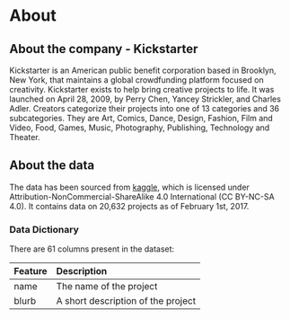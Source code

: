 # About

## About the company - Kickstarter

Kickstarter is an American public benefit corporation based in Brooklyn, New York, that maintains a global crowdfunding platform focused on creativity. Kickstarter exists to help bring creative projects to life. It was launched on April 28, 2009, by Perry Chen, Yancey Strickler, and Charles Adler. Creators categorize their projects into one of 13 categories and 36 subcategories. They are Art, Comics, Dance, Design, Fashion, Film and Video, Food, Games, Music, Photography, Publishing, Technology and Theater.

## About the data

The data has been sourced from [kaggle](https://www.kaggle.com/datasets/thedevastator/most-kickstarter-campaigns-fail-here-s-why?select=kickstarter_data_with_features.csv), which is licensed under Attribution-NonCommercial-ShareAlike 4.0 International (CC BY-NC-SA 4.0). It contains data on 20,632 projects as of February 1st, 2017.

### Data Dictionary

There are 61 columns present in the dataset:

|Feature|Description|
|:--|:--|
|name|The name of the project|
|blurb|A short description of the project|